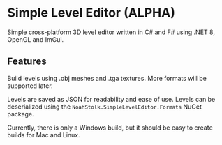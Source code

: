 # Simple Level Editor (ALPHA)

Simple cross-platform 3D level editor written in C# and F# using .NET 8, OpenGL and ImGui.

## Features

Build levels using .obj meshes and .tga textures. More formats will be supported later.

Levels are saved as JSON for readability and ease of use. Levels can be deserialized using the `NoahStolk.SimpleLevelEditor.Formats` NuGet package.

Currently, there is only a Windows build, but it should be easy to create builds for Mac and Linux.
